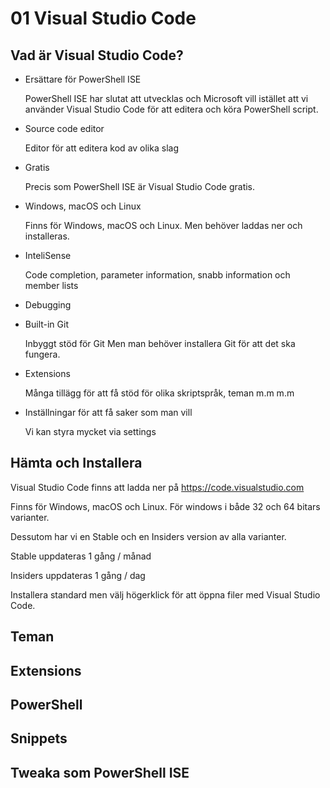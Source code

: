 # 01 Visual Studio Code

## Vad är Visual Studio Code?

- Ersättare för PowerShell ISE

    PowerShell ISE har slutat att utvecklas och Microsoft vill istället att vi använder Visual Studio Code för att editera och köra PowerShell script.

- Source code editor

    Editor för att editera kod av olika slag

- Gratis
 
    Precis som PowerShell ISE är Visual Studio Code gratis.

- Windows, macOS och Linux

    Finns för Windows, macOS och Linux.
    Men behöver laddas ner och installeras.

- InteliSense

    Code completion, parameter information, snabb information och member lists

- Debugging

- Built-in Git

    Inbyggt stöd för Git
    Men man behöver installera Git för att det ska fungera.

- Extensions

    Många tillägg för att få stöd för olika skriptspråk, teman m.m m.m

- Inställningar för att få saker som man vill

    Vi kan styra mycket via settings

## Hämta och Installera

Visual Studio Code finns att ladda ner på
https://code.visualstudio.com

Finns för Windows, macOS och Linux.
För windows i både 32 och 64 bitars varianter.

Dessutom har vi en Stable och en Insiders version av alla varianter.

Stable uppdateras 1 gång / månad

Insiders uppdateras 1 gång / dag

Installera standard men välj högerklick för att öppna filer med Visual Studio Code.

## Teman



## Extensions

## PowerShell

## Snippets

## Tweaka som PowerShell ISE

